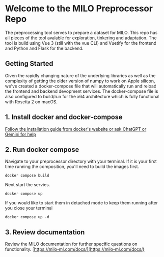 # Welcome to the MILO Preprocessor Repo
The preprocessing tool serves to prepare a dataset for MILO. This repo has all pieces of the tool avalable for exploration, tinkering and adaptation. The tool is build using Vue 3 (still with the vue CLI) and Vuetify for the frontend and Python and Flask for the backend. 

## Getting Started 
Given the rapidly changing nature of the underlying libraries as well as the complexity of getting the older version of numpy to work on Apple silicon, we've created a docker-compose file that will automatically run and reload the frontend and backend devopment services. The docker-compose file is also configured to build/run for the x64 architecture which is fully functional with Rosetta 2 on macOS.

## 1. Install docker and docker-compose 
[Follow the installation guide from docker's website or ask ChatGPT or Gemini for help](https://docs.docker.com/compose/install/)

## 2. Run docker compose
Navigate to your preprocessor directory with your terminal. If it is your first time running the composition, you'll need to build the images first.
```
docker compose build
```
Next start the servies.
```
docker compose up
```
If you would like to start them in detached mode to keep them running after you close your terminal
```
docker compose up -d
```

## 3. Review documentation
Review the MILO documentation for further specific questions on functionality. [https://milo-ml.com/docs/](https://milo-ml.com/docs/)




